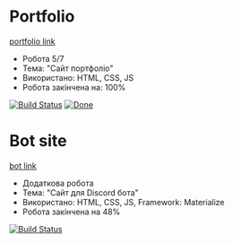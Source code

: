 # Portfolio
<a href="https://tflashgamer.github.io/" target="_blank">portfolio link</a>


- Робота 5/7
- Тема: "Сайт портфоліо"
- Використано: HTML, CSS, JS
- Робота закінчена на: 100%

[![Build Status](http://img.shields.io/travis/badges/badgerbadgerbadger.svg?style=flat-square)](https://travis-ci.org/badges/badgerbadgerbadger)
[![Done](http://img.shields.io/coveralls/badges/badgerbadgerbadger.svg?style=flat-square)](https://coveralls.io/r/badges/badgerbadgerbadger)


# Bot site
<a href="https://tflashgamer.github.io/oni.html" target="_blank">bot link</a>


- Додаткова робота
- Тема: "Сайт для Discord бота"
- Використано: HTML, CSS, JS, Framework: Materialize
- Робота закінчена на 48%

[![Build Status](http://img.shields.io/travis/badges/badgerbadgerbadger.svg?style=flat-square)](https://travis-ci.org/badges/badgerbadgerbadger)


